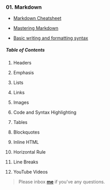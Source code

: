 ### 01. Markdown


* [Markdown Cheatsheet](https://github.com/adam-p/markdown-here/wiki/Markdown-Cheatsheet)


* [Mastering Markdown](https://guides.github.com/features/mastering-markdown/)


* [Basic writing and formatting syntax](https://help.github.com/en/github/writing-on-github/basic-writing-and-formatting-syntax)


##### Table of Contents

1. Headers

2. Emphasis

3. Lists

4. Links

5. Images

6. Code and Syntax Highlighting

7. Tables

8. Blockquotes

9. Inline HTML

10. Horizontal Rule

11. Line Breaks

12. YouTube Videos


> Please inbox **[me](https://www.facebook.com/shoriot)** if you've any questions.